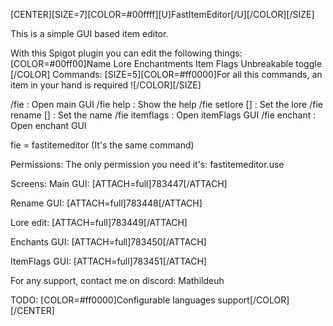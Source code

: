 [CENTER][SIZE=7][COLOR=#00ffff][U]FastItemEditor[/U][/COLOR][/SIZE]

This is a simple GUI based item editor.

With this Spigot plugin you can edit the following things:
[COLOR=#00ff00]Name
Lore
Enchantments
Item Flags
Unbreakable toggle
[/COLOR]
Commands:
[SIZE=5][COLOR=#ff0000]For all this commands, an item in your hand is required ![/COLOR][/SIZE]

/fie : Open main GUI
/fie help : Show the help
/fie setlore [<lore>] : Set the lore
/fie rename [<name>] : Set the name
/fie itemflags : Open itemFlags GUI
/fie enchant : Open enchant GUI

fie = fastitemeditor (It's the same command)

Permissions:
The only permission you need it's: fastitemeditor.use

Screens:
Main GUI:
[ATTACH=full]783447[/ATTACH]

Rename GUI:
[ATTACH=full]783448[/ATTACH]

Lore edit:
[ATTACH=full]783449[/ATTACH]

Enchants GUI:
[ATTACH=full]783450[/ATTACH]

ItemFlags GUI:
[ATTACH=full]783451[/ATTACH]

For any support, contact me on discord: Mathildeuh

TODO:
[COLOR=#ff0000]Configurable languages support[/COLOR][/CENTER]
